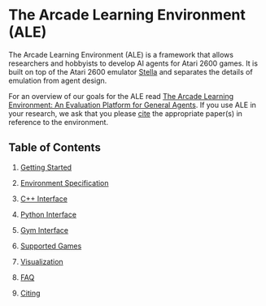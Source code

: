 # The Arcade Learning Environment (ALE)

The Arcade Learning Environment (ALE) is a framework that allows researchers and hobbyists to develop AI agents for Atari 2600 games. It is built on top of the Atari 2600 emulator [Stella](https://github.com/stella-emu/stella) and separates the details of emulation from agent design.

For an overview of our goals for the ALE read [The Arcade Learning Environment: An Evaluation Platform for General Agents](https://jair.org/index.php/jair/article/view/10819). If you use ALE in your research, we ask that you please [cite](./citing.md) the appropriate paper(s) in reference to the environment.

## Table of Contents

1. [Getting Started](./getting-started.md)

2. [Environment Specification](./environment.md)

3. [C++ Interface](./cpp-interface.md)

4. [Python Interface](./python-interface.md)

5. [Gym Interface](./gym-interface.md)

6. [Supported Games](./games.md)

7. [Visualization](./visualization.md)

8. [FAQ](./faq.md)

9. [Citing](./citing.md)
